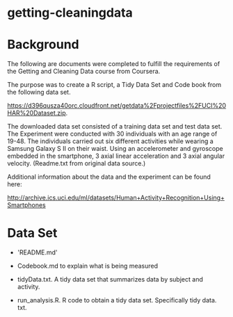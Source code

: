 getting-cleaningdata
====================

# Background

The following are documents were completed to fulfill  the requirements of the Getting and Cleaning Data course from Coursera.

The purpose was to create a R script, a Tidy Data Set and Code book from the following data set. 

https://d396qusza40orc.cloudfront.net/getdata%2Fprojectfiles%2FUCI%20HAR%20Dataset.zip.


The downloaded data set consisted of a  training data set and test data set. The Experiment were conducted with 30 individuals with an age range of 19-48. The individuals carried out six different activities while wearing a Samsung Galaxy S II on their waist. Using an accelerometer and gyroscope embedded in the smartphone, 3 axial linear acceleration and 3 axial angular velocity. (Readme.txt from original data source.)


Additional information about the data and the experiment can be found here:

http://archive.ics.uci.edu/ml/datasets/Human+Activity+Recognition+Using+Smartphones





Data Set
=================================================================
- 'README.md'

- Codebook.md to explain what is being measured

- tidyData.txt. A tidy data set that summarizes data by subject and activity.

- run_analysis.R. R code to obtain a tidy data set. Specifically tidy data. txt. 

